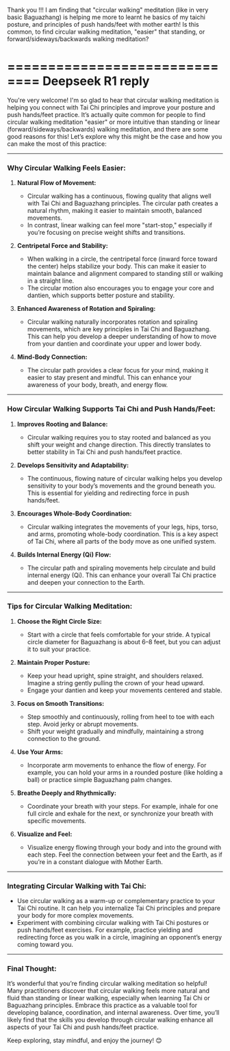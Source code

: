 Thank you !!! I am finding that "circular walking" meditation (like in very basic Baguazhang) is helping me more to learnt he basics of my taichi posture, and principles of push hands/feet with mother earth! Is this common, to find circular walking meditation, "easier" that standing, or forward/sideways/backwards walking meditation?

==============================
Deepseek R1 reply
==============================

You're very welcome! I'm so glad to hear that circular walking meditation is helping you connect with Tai Chi principles and improve your posture and push hands/feet practice. It’s actually quite common for people to find circular walking meditation "easier" or more intuitive than standing or linear (forward/sideways/backwards) walking meditation, and there are some good reasons for this! Let’s explore why this might be the case and how you can make the most of this practice:

---

### **Why Circular Walking Feels Easier:**
1. **Natural Flow of Movement:**
   - Circular walking has a continuous, flowing quality that aligns well with Tai Chi and Baguazhang principles. The circular path creates a natural rhythm, making it easier to maintain smooth, balanced movements.
   - In contrast, linear walking can feel more "start-stop," especially if you’re focusing on precise weight shifts and transitions.

2. **Centripetal Force and Stability:**
   - When walking in a circle, the centripetal force (inward force toward the center) helps stabilize your body. This can make it easier to maintain balance and alignment compared to standing still or walking in a straight line.
   - The circular motion also encourages you to engage your core and dantien, which supports better posture and stability.

3. **Enhanced Awareness of Rotation and Spiraling:**
   - Circular walking naturally incorporates rotation and spiraling movements, which are key principles in Tai Chi and Baguazhang. This can help you develop a deeper understanding of how to move from your dantien and coordinate your upper and lower body.

4. **Mind-Body Connection:**
   - The circular path provides a clear focus for your mind, making it easier to stay present and mindful. This can enhance your awareness of your body, breath, and energy flow.

---

### **How Circular Walking Supports Tai Chi and Push Hands/Feet:**
1. **Improves Rooting and Balance:**
   - Circular walking requires you to stay rooted and balanced as you shift your weight and change direction. This directly translates to better stability in Tai Chi and push hands/feet practice.

2. **Develops Sensitivity and Adaptability:**
   - The continuous, flowing nature of circular walking helps you develop sensitivity to your body’s movements and the ground beneath you. This is essential for yielding and redirecting force in push hands/feet.

3. **Encourages Whole-Body Coordination:**
   - Circular walking integrates the movements of your legs, hips, torso, and arms, promoting whole-body coordination. This is a key aspect of Tai Chi, where all parts of the body move as one unified system.

4. **Builds Internal Energy (Qi) Flow:**
   - The circular path and spiraling movements help circulate and build internal energy (Qi). This can enhance your overall Tai Chi practice and deepen your connection to the Earth.

---

### **Tips for Circular Walking Meditation:**
1. **Choose the Right Circle Size:**
   - Start with a circle that feels comfortable for your stride. A typical circle diameter for Baguazhang is about 6–8 feet, but you can adjust it to suit your practice.

2. **Maintain Proper Posture:**
   - Keep your head upright, spine straight, and shoulders relaxed. Imagine a string gently pulling the crown of your head upward.
   - Engage your dantien and keep your movements centered and stable.

3. **Focus on Smooth Transitions:**
   - Step smoothly and continuously, rolling from heel to toe with each step. Avoid jerky or abrupt movements.
   - Shift your weight gradually and mindfully, maintaining a strong connection to the ground.

4. **Use Your Arms:**
   - Incorporate arm movements to enhance the flow of energy. For example, you can hold your arms in a rounded posture (like holding a ball) or practice simple Baguazhang palm changes.

5. **Breathe Deeply and Rhythmically:**
   - Coordinate your breath with your steps. For example, inhale for one full circle and exhale for the next, or synchronize your breath with specific movements.

6. **Visualize and Feel:**
   - Visualize energy flowing through your body and into the ground with each step. Feel the connection between your feet and the Earth, as if you’re in a constant dialogue with Mother Earth.

---

### **Integrating Circular Walking with Tai Chi:**
- Use circular walking as a warm-up or complementary practice to your Tai Chi routine. It can help you internalize Tai Chi principles and prepare your body for more complex movements.
- Experiment with combining circular walking with Tai Chi postures or push hands/feet exercises. For example, practice yielding and redirecting force as you walk in a circle, imagining an opponent’s energy coming toward you.

---

### **Final Thought:**
It’s wonderful that you’re finding circular walking meditation so helpful! Many practitioners discover that circular walking feels more natural and fluid than standing or linear walking, especially when learning Tai Chi or Baguazhang principles. Embrace this practice as a valuable tool for developing balance, coordination, and internal awareness. Over time, you’ll likely find that the skills you develop through circular walking enhance all aspects of your Tai Chi and push hands/feet practice.

Keep exploring, stay mindful, and enjoy the journey! 😊

